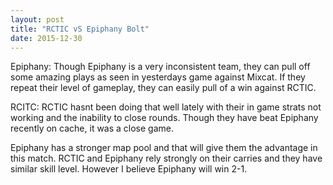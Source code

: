 ```yaml
---
layout: post
title: "RCTIC vS Epiphany Bolt"
date: 2015-12-30
---
```


Epiphany:
Though Epiphany is a very inconsistent team, they can pull off some amazing plays as seen in yesterdays game against Mixcat. 
If they repeat their level of gameplay, they can easily pull of  a win against RCTIC.

RCITC:
RCTIC hasnt been doing that well lately with their in game strats not working and the inability to close rounds. Though they have beat Epiphany recently on cache, it was 
a close game. 

Epiphany has a stronger map pool and that will give them the advantage in this match. RCTIC and Epiphany rely strongly on their carries and they have similar skill level. 
However I believe Epiphany will win 2-1.
